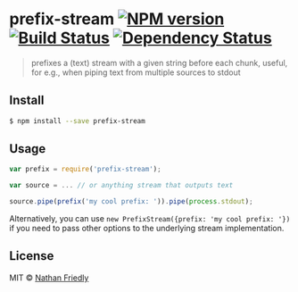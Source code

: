# prefix-stream [![NPM version][npm-image]][npm-url] [![Build Status][travis-image]][travis-url] [![Dependency Status][daviddm-image]][daviddm-url]
> prefixes a (text) stream with a given string before each chunk, useful, for e.g., when piping text from multiple sources to stdout


## Install

```sh
$ npm install --save prefix-stream
```


## Usage

```js
var prefix = require('prefix-stream');

var source = ... // or anything stream that outputs text

source.pipe(prefix('my cool prefix: ')).pipe(process.stdout);
```

Alternatively, you can use `new PrefixStream({prefix: 'my cool prefix: '})` if you need to pass other options to the underlying stream implementation.

## License

MIT © [Nathan Friedly](http://nfriedly.com/)


[npm-image]: https://badge.fury.io/js/prefix-stream.svg
[npm-url]: https://npmjs.org/package/prefix-stream
[travis-image]: https://travis-ci.org/nfriedly/prefix-stream.svg?branch=master
[travis-url]: https://travis-ci.org/nfriedly/prefix-stream
[daviddm-image]: https://david-dm.org/nfriedly/prefix-stream.svg?theme=shields.io
[daviddm-url]: https://david-dm.org/nfriedly/prefix-stream
